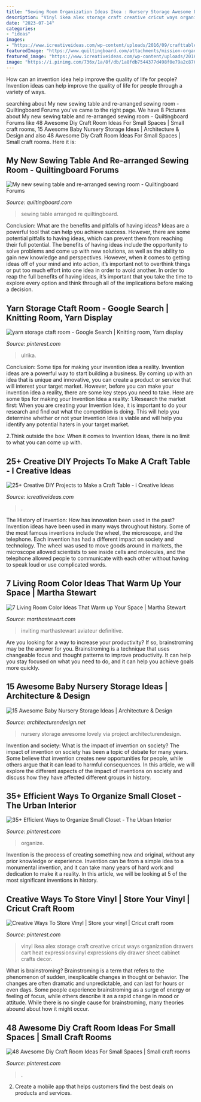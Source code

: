 ```yaml
---
title: "Sewing Room Organization Ideas Ikea : Nursery Storage Awesome Lovely Via Project Architecturendesign"
description: "Vinyl ikea alex storage craft creative cricut ways organization drawers cart heat expressionsvinyl expressions diy drawer sheet cabinet crafts decor"
date: "2023-07-14"
categories:
- "ideas"
images:
- "https://www.icreativeideas.com/wp-content/uploads/2016/09/crafttable6.jpg"
featuredImage: "https://www.quiltingboard.com/attachments/mission-organization-f23/345045d1340821083-dsc01202.jpg"
featured_image: "https://www.icreativeideas.com/wp-content/uploads/2016/09/crafttable6.jpg"
image: "https://i.pinimg.com/736x/1a/8f/db/1a8fdb7544377d498f0e79a2c87615f7.jpg"
---
```



How can an invention idea help improve the quality of life for people?
Invention ideas can help improve the quality of life for people through a variety of ways.

	

		
searching about My new sewing table and re-arranged sewing room - Quiltingboard Forums you've came to the right page. We have 8 Pictures about My new sewing table and re-arranged sewing room - Quiltingboard Forums like 48 Awesome Diy Craft Room Ideas For Small Spaces | Small craft rooms, 15 Awesome Baby Nursery Storage Ideas | Architecture &amp; Design and also 48 Awesome Diy Craft Room Ideas For Small Spaces | Small craft rooms. Here it is:
		
    
## My New Sewing Table And Re-arranged Sewing Room - Quiltingboard Forums

<img loading=lazy src="https://www.quiltingboard.com/attachments/mission-organization-f23/345045d1340821083-dsc01202.jpg" onerror="this.onerror=null;this.src='https://tse2.mm.bing.net/th?id=OIP.Ove4i2PdSCy9ty4hzgK7ywHaFj&amp;pid=15.1';" alt="My new sewing table and re-arranged sewing room - Quiltingboard Forums">

_Source: quiltingboard.com_

>sewing table arranged re quiltingboard. 

	

Conclusion: What are the benefits and pitfalls of having ideas?
Ideas are a powerful tool that can help you achieve success. However, there are some potential pitfalls to having ideas, which can prevent them from reaching their full potential. The benefits of having ideas include the opportunity to solve problems and come up with new solutions, as well as the ability to gain new knowledge and perspectives. However, when it comes to getting ideas off of your mind and into action, it’s important not to overthink things or put too much effort into one idea in order to avoid another. In order to reap the full benefits of having ideas, it’s important that you take the time to explore every option and think through all of the implications before making a decision.

    
## Yarn Storage Ctaft Room - Google Search | Knitting Room, Yarn Display

<img loading=lazy src="https://i.pinimg.com/736x/1a/8f/db/1a8fdb7544377d498f0e79a2c87615f7.jpg" onerror="this.onerror=null;this.src='https://tse4.mm.bing.net/th?id=OIP.fqrCYY9mJx6iFIkVhoF8YQHaJ8&amp;pid=15.1';" alt="yarn storage ctaft room - Google Search | Knitting room, Yarn display">

_Source: pinterest.com_

>ulrika. 

	

Conclusion: Some tips for making your invention idea a reality.
Invention ideas are a powerful way to start building a business. By coming up with an idea that is unique and innovative, you can create a product or service that will interest your target market. However, before you can make your invention idea a reality, there are some key steps you need to take. Here are some tips for making your Invention Idea a reality:
1.Research the market first: When you are creating your Invention Idea, it is important to do your research and find out what the competition is doing. This will help you determine whether or not your Invention Idea is viable and will help you identify any potential haters in your target market.

2.Think outside the box: When it comes to Invention Ideas, there is no limit to what you can come up with.

    
## 25+ Creative DIY Projects To Make A Craft Table - I Creative Ideas

<img loading=lazy src="https://www.icreativeideas.com/wp-content/uploads/2016/09/crafttable6.jpg" onerror="this.onerror=null;this.src='https://tse2.mm.bing.net/th?id=OIP.hIeASqhZeG5HwdQNn9yZgAHaLO&amp;pid=15.1';" alt="25+ Creative DIY Projects to Make a Craft Table - i Creative Ideas">

_Source: icreativeideas.com_

>. 

	

The History of Invention: How has innovation been used in the past?
Invention ideas have been used in many ways throughout history. Some of the most famous inventions include the wheel, the microscope, and the telephone. Each invention has had a different impact on society and technology. The wheel was used to move goods around in markets, the microscope allowed scientists to see inside cells and molecules, and the telephone allowed people to communicate with each other without having to speak loud or use complicated words.

    
## 7 Living Room Color Ideas That Warm Up Your Space | Martha Stewart

<img loading=lazy src="https://assets.marthastewart.com/styles/wmax-1500/d29/creamy-white-living-room-1216/creamy-white-living-room-1216.jpg?itok=u8T36vcO" onerror="this.onerror=null;this.src='https://tse3.mm.bing.net/th?id=OIP._x4nPtbEs9zknZT5HsNAeQHaKh&amp;pid=15.1';" alt="7 Living Room Color Ideas That Warm up Your Space | Martha Stewart">

_Source: marthastewart.com_

>inviting marthastewart aviateur definitive. 

	

Are you looking for a way to increase your productivity? If so, brainstroming may be the answer for you. Brainstroming is a technique that uses changeable focus and thought patterns to improve productivity. It can help you stay focused on what you need to do, and it can help you achieve goals more quickly.

    
## 15 Awesome Baby Nursery Storage Ideas | Architecture &amp; Design

<img loading=lazy src="https://cdn.architecturendesign.net/wp-content/uploads/2014/09/712.jpg" onerror="this.onerror=null;this.src='https://tse3.mm.bing.net/th?id=OIP.hsbMCjgcfdAuWu9QGcOtoAHaFO&amp;pid=15.1';" alt="15 Awesome Baby Nursery Storage Ideas | Architecture &amp; Design">

_Source: architecturendesign.net_

>nursery storage awesome lovely via project architecturendesign. 

	

Invention and society: What is the impact of invention on society?
The impact of invention on society has been a topic of debate for many years. Some believe that invention creates new opportunities for people, while others argue that it can lead to harmful consequences. In this article, we will explore the different aspects of the impact of inventions on society and discuss how they have affected different groups in history.

    
## 35+ Efficient Ways To Organize Small Closet - The Urban Interior

<img loading=lazy src="https://i.pinimg.com/736x/42/6f/20/426f2044991358b36f27e26f4d9bf226.jpg" onerror="this.onerror=null;this.src='https://tse3.mm.bing.net/th?id=OIP.2f7Ae3lDvNTc5SBaQ_yY0QHaLM&amp;pid=15.1';" alt="35+ Efficient Ways to Organize Small Closet - The Urban Interior">

_Source: pinterest.com_

>organize. 

	

Invention is the process of creating something new and original, without any prior knowledge or experience. Invention can be from a simple idea to a monumental invention, and it can take many years of hard work and dedication to make it a reality. In this article, we will be looking at 5 of the most significant inventions in history.

    
## Creative Ways To Store Vinyl | Store Your Vinyl | Cricut Craft Room

<img loading=lazy src="https://i.pinimg.com/736x/ab/b3/6f/abb36f509485445305ebedd1a73ad6aa--ikea-alex-expressions.jpg?b=t" onerror="this.onerror=null;this.src='https://tse4.mm.bing.net/th?id=OIP.v006rKZQWKkxnwZbLFkTSAHaK9&amp;pid=15.1';" alt="Creative Ways To Store Vinyl | Store your vinyl | Cricut craft room">

_Source: pinterest.com_

>vinyl ikea alex storage craft creative cricut ways organization drawers cart heat expressionsvinyl expressions diy drawer sheet cabinet crafts decor. 

	

What is brainstroming?
Brainstroming is a term that refers to the phenomenon of sudden, inexplicable changes in thought or behavior. The changes are often dramatic and unpredictable, and can last for hours or even days. Some people experience brainstroming as a surge of energy or feeling of focus, while others describe it as a rapid change in mood or attitude. While there is no single cause for brainstroming, many theories abound about how it might occur.

    
## 48 Awesome Diy Craft Room Ideas For Small Spaces | Small Craft Rooms

<img loading=lazy src="https://i.pinimg.com/736x/88/c4/59/88c45997d19b8669e46b8e979c047ebc.jpg" onerror="this.onerror=null;this.src='https://tse3.mm.bing.net/th?id=OIP.sTWFDSZ7lA6xnPuE6ADRkQHaKy&amp;pid=15.1';" alt="48 Awesome Diy Craft Room Ideas For Small Spaces | Small craft rooms">

_Source: pinterest.com_

>. 

	

2. Create a mobile app that helps customers find the best deals on products and services.

